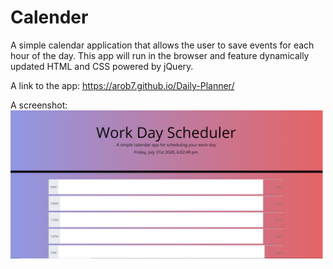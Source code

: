 # Calender
A simple calendar application that allows the user to save events for each hour of the day. 
This app will run in the browser and feature dynamically updated HTML and CSS powered by jQuery.

A link to the app: https://arob7.github.io/Daily-Planner/

A screenshot: <img src="images/screenshot.PNG" width="500">

